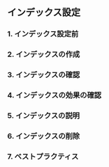 ## インデックス設定

### 1. インデックス設定前


### 2. インデックスの作成


### 3. インデックスの確認


### 4. インデックスの効果の確認


### 5. インデックスの説明


### 6. インデックスの削除


### 7. ベストプラクティス


